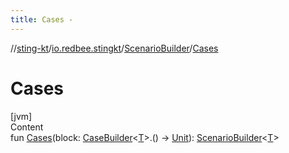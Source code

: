 ```yaml
---
title: Cases -
---
```

//[sting-kt](../../index.md)/[io.redbee.stingkt](../index.md)/[ScenarioBuilder](index.md)/[Cases](-cases.md)



# Cases  
[jvm]  
Content  
fun [Cases](-cases.md)(block: [CaseBuilder](../-case-builder/index.md)<[T](index.md)>.() -> [Unit](https://kotlinlang.org/api/latest/jvm/stdlib/kotlin/-unit/index.html)): [ScenarioBuilder](index.md)<[T](index.md)>  



